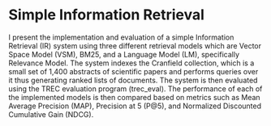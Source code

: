 # Simple Information Retrieval

 I present the implementation and evaluation of a simple Information Retrieval (IR) system using three different retrieval models which are Vector Space Model (VSM), BM25, and a Language Model (LM), specifically Relevance Model. The system indexes the Cranfield collection, which is a small set of 1,400 abstracts of scientific papers and performs queries over it thus generating ranked lists of documents. The system is then evaluated using the TREC evaluation program (trec_eval). The performance of each of the implemented models is then compared based on metrics such as Mean Average Precision (MAP), Precision at 5 (P@5), and Normalized Discounted Cumulative Gain (NDCG). 
